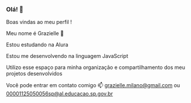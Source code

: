 ### Olá! 🪻

Boas vindas ao meu perfil !
>
Meu nome é Grazielle 🪷

Estou estudando na Alura
>
Estou me desenvolvendo na linguagem JavaScript
>
Utilizo esse espaço para minha organização e compartilhamento dos meu projetos desenvolvidos
>
Você pode entrar em contato comigo 📫
grazielle.milano@gmail.com ou 00001125050056sp@al.educacao.sp.gov.br
